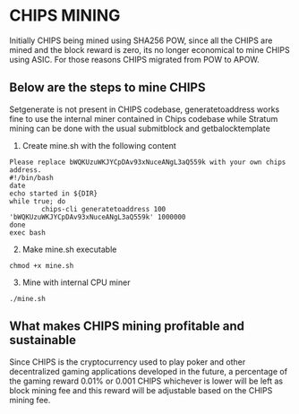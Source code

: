 # CHIPS MINING

Initially CHIPS being mined using SHA256 POW, since all the CHIPS are mined and the block reward is zero, its no longer economical to mine CHIPS using ASIC. For those reasons CHIPS migrated from POW to APOW.

## Below are the steps to mine CHIPS

Setgenerate is not present in CHIPS codebase, generatetoaddress works fine to use the internal miner contained in Chips codebase while Stratum mining can be done with the usual submitblock and getbalocktemplate

1. Create mine.sh with the following content
```
Please replace bWQKUzuWKJYCpDAv93xNuceANgL3aQ559k with your own chips address.
#!/bin/bash
date
echo started in ${DIR}
while true; do
        chips-cli generatetoaddress 100 'bWQKUzuWKJYCpDAv93xNuceANgL3aQ559k' 1000000
done
exec bash
```

2. Make mine.sh executable
```
chmod +x mine.sh
```

3. Mine with internal CPU miner
```
./mine.sh
```

## What makes CHIPS mining profitable and sustainable

Since CHIPS is the cryptocurrency used to play poker and other decentralized gaming applications developed in the future, a percentage of the gaming reward 0.01% or 0.001 CHIPS whichever is lower will be left as block mining fee and this reward will be adjustable based on the CHIPS mining fee.


